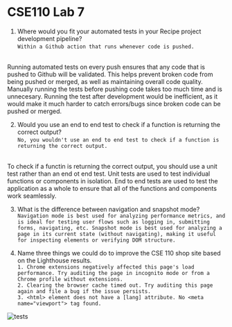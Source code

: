 # CSE110 Lab 7

1. Where would you fit your automated tests in your Recipe project development pipeline? <br>
`Within a Github action that runs whenever code is pushed.` 
<br>
Running automated tests on every push ensures that any code that is pushed to Github will be validated. This helps prevent broken code from being pushed or merged, as well as maintaining overall code quality. Manually running the tests before pushing code takes too much time and is unnecesary. Running the test after development would be inefficient, as it would make it much harder to catch errors/bugs since broken code can be pushed or merged.

2. Would you use an end to end test to check if a function is returning the correct output? <br>
`No, you wouldn't use an end to end test to check if a function is returning the correct output.`
<br>
To check if a functin is returning the correct output, you should use a unit test rather than an end ot end test. Unit tests are used to test individual functions or components in isolation. End to end tests are used to test the application as a whole to ensure that all of the functions and components work seamlessly. 

3. What is the difference between navigation and snapshot mode? <br>
`Navigation mode is best used for analyzing performance metrics, and is ideal for testing user flows such as logging in, submitting forms, navigating, etc. Snapshot mode is best used for analyzing a page in its current state (without navigating), making it useful for inspecting elements or verifying DOM structure.`

4. Name three things we could do to improve the CSE 110 shop site based on the Lighthouse results. <br>
`1. Chrome extensions negatively affected this page's load performance. Try auditing the page in incognito mode or from a Chrome profile without extensions.` <br>
`2. Clearing the browser cache timed out. Try auditing this page again and file a bug if the issue persists.` <br>
`3. <html> element does not have a [lang] attribute. No <meta name="viewport"> tag found.`

![tests](tessts.png)